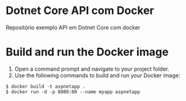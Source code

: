 # Dotnet Core API com Docker
Repositório exemplo API em Dotnet Core com docker

# Build and run the Docker image
1. Open a command prompt and navigate to your project folder.
2. Use the following commands to build and run your Docker image:

```
$ docker build -t aspnetapp .
$ docker run -d -p 8080:80 --name myapp aspnetapp
```
